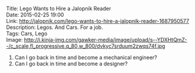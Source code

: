 Title: Lego Wants to Hire a Jalopnik Reader  
Date: 2015-02-25 19:00  
Link: http://jalopnik.com/lego-wants-to-hire-a-jalopnik-reader-1687950577  
Description: Legos. And Cars. For a job.  
Tags: Cars, Lego  
Image: http://i.kinja-img.com/gawker-media/image/upload/s--YDXHtQmZ--/c_scale,fl_progressive,q_80,w_800/dvkyc7srduum2zwqs74f.jpg  

1. Can I go back in time and become a mechanical engineer?
2. Can I go back in time and become a designer?